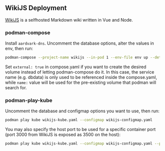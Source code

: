 ## WikiJS Deployment

[WikiJS](https://js.wiki/) is a selfhosted Markdown wiki written in Vue and Node.

### podman-compose

Install `aardvark-dns`. Uncomment the database options, alter the values in env, then run:

```bash
podman-compose --project-name wikijs --in-pod 1 --env-file env up --detach
```

Set `external: true` in compose.yaml if you want to create the desired volume
instead of letting podman-compose do it. In this case, the service name
(e.g. dbdata) is only used to be referenced inside the compose.yaml, while
`name:` value will be used for the pre-existing volume that podman will search for.

### podman-play-kube

Uncomment the database and configmap options you want to use, then run:

```bash
podman play kube wikijs-kube.yaml --configmap wikijs-configmap.yaml
```

You may also specify the host port to be used for a specific container port
(port 3000 from WikiJS is exposed as 3500 on the host):

```bash
podman play kube wikijs-kube.yaml --configmap wikijs-configmap.yaml --publish 3500:3000
```

